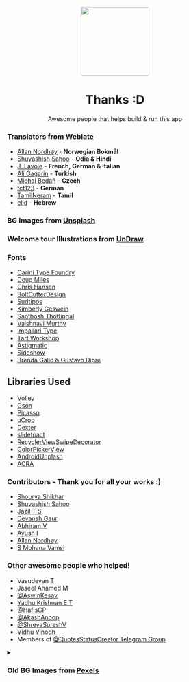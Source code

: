 <p align="center">
	<img src="https://github.com/VishnuSanal/Quotes/blob/master/fastlane/metadata/android/en-US/images/icon.png" width=160 height=160>
</p>

<h1 align="center">
	Thanks :D
</h1>

<p align="center">
	Awesome people that helps build & run this app
</p>

### Translators from [Weblate](https://hosted.weblate.org/projects/quotes-status-creator/quotes-status-creator/)

- [Allan Nordhøy](https://hosted.weblate.org/user/kingu/) - **Norwegian Bokmål**
- [Shuvashish Sahoo](https://hosted.weblate.org/user/shuvashish76/) - **Odia & Hindi**
- [J. Lavoie](https://hosted.weblate.org/user/Edanas/) - **French, German & Italian**
- [Ali Gagarin](https://hosted.weblate.org/user/Gagarin/) - **Turkish**
- [Michal Bedáň](https://hosted.weblate.org/user/Bedami/) - **Czech**
- [tct123](https://hosted.weblate.org/user/tct123/) - **German**
- [TamilNeram](https://hosted.weblate.org/user/TamilNeram/) - **Tamil**
- [elid](https://hosted.weblate.org/user/elid/) - **Hebrew**

### BG Images from [Unsplash](https://unsplash.com/?utm_source=Quotes%20Status%20Creator%26utm_medium=referral)
### Welcome tour Illustrations from [UnDraw](https://undraw.co/)

### Fonts

- [Carini Type Foundry](https://www.1001fonts.com/users/carini)
- [Doug Miles](https://www.1001fonts.com/users/dougmiles)
- [Chris Hansen](https://www.1001fonts.com/users/chrisx)
- [BoltCutterDesign](https://www.1001fonts.com/users/boltcutterdesign)
- [Sudtipos](https://fonts.google.com/specimen/Aladin?preview.text_type=custom#about)
- [Kimberly Geswein](https://fonts.google.com/specimen/Indie+Flower?preview.text_type=custom#about)
- [Santhosh Thottingal](https://fonts.google.com/specimen/Chilanka?preview.text_type=custom#about)
- [Vaishnavi Murthy](https://fonts.google.com/specimen/Akaya+Telivigala?preview.text_type=custom#about)
- [Impallari Type](https://fonts.google.com/specimen/Dancing+Script?preview.text_type=custom#about)
- [Tart Workshop](https://fonts.google.com/specimen/Fredericka+the+Great?preview.text_type=custom#about)
- [Astigmatic](https://fonts.google.com/specimen/Berkshire+Swash?preview.text_type=custom#about)
- [Sideshow](https://fonts.google.com/specimen/Flavors?preview.text_type=custom#about)
- [Brenda Gallo & Gustavo Dipre](https://fonts.google.com/specimen/Spirax?preview.text_type=custom#about)

## Libraries Used

- [Volley](https://github.com/google/volley)
- [Gson](https://github.com/google/gson)
- [Picasso](https://square.github.io/picasso/)
- [uCrop](https://github.com/Yalantis/uCrop)
- [Dexter](https://github.com/Karumi/Dexter)
- [slidetoact](https://github.com/cortinico/slidetoact)
- [RecyclerViewSwipeDecorator](https://github.com/xabaras/RecyclerViewSwipeDecorator)
- [ColorPickerView](https://github.com/skydoves/ColorPickerView)
- [AndroidUnplash](https://github.com/KeenenCharles/AndroidUnplash)
- [ACRA](https://github.com/ACRA/acra)

### Contributors - Thank you for all your works :)
- [Shourya Shikhar](https://github.com/danger-ahead)
- [Shuvashish Sahoo](https://github.com/shuvashish76)
- [Jazil T S](https://github.com/tsjazil)
- [Devansh Gaur](https://github.com/Devansh-gaur-1611)
- [Abhiram V](https://github.com/abhiram-anand)
- [Ayush I](https://github.com/AyushIyankan)
- [Allan Nordhøy](https://github.com/comradekingu)
- [S Mohana Vamsi](https://github.com/mohanvamsi06)

### Other awesome people who helped!

- Vasudevan T
- Jaseel Ahamed M
- [@AswinKesav](https://www.GitHub.com/AswinKesav/)
- [Yadhu Krishnan E T](https://www.instagram.com/yadhu1020/)
- [@HafisCP](https://www.GitHub.com/HafisCP/)
- [@AkashAnoop](https://www.GitHub.com/AkashAnoop/)
- [@ShreyaSureshV](https://www.GitHub.com/ShreyaSureshV/)
- [Vidhu Vinodh](https://www.instagram.com/vidhu_vinodh/)
- Members of [@QuotesStatusCreator Telegram Group](https://t.me/QuotesStatusCreator)

<details>
<summary><h3>Old BG Images from <a href="https://www.pexels.com">Pexels</a></h3></summary>

  - [Alesia Kozik](https://www.pexels.com/@alesiakozik)
  - [Artem Beliaikin](https://www.pexels.com/@belart84)
  - [Artem Saranin](https://www.pexels.com/@arts)
  - [Benjamin Suter](https://www.pexels.com/@benjaminjsuter)
  - [brakou abdelghani](https://www.pexels.com/@brakou)
  - [Daria Shevtsova](https://www.pexels.com/@daria)
  - [Deepu B Iyer](https://www.pexels.com/@deepu-b-iyer)
  - [Dids](https://www.pexels.com/@didsss)
  - [eberhard grossgasteiger](https://www.pexels.com/@eberhardgross)
  - [egil sjøholt](https://www.pexels.com/@egos68)
  - [Ekaterina](https://www.pexels.com/@octoptimist)
  - [fotografierende](https://www.pexels.com/@fotografierende)
  - [Free Nature Stock](https://www.pexels.com/@free-nature-stock)
  - [Henry & Co.](https://www.pexels.com/@hngstrm)
  - [Jacob Colvin](https://www.pexels.com/@jake-pnw)
  - [Jan Kopřiva](https://www.pexels.com/@koprivakart)
  - [Jeremy Bishop](https://www.pexels.com/@jeremy-bishop-1260133)
  - [KEHN HERMANO](https://www.pexels.com/@brotherkehn)
  - [Kris Lucas](https://www.pexels.com/@krislucas90)
  - [Louis](https://www.pexels.com/@louis-965146)
  - [luizclas ](https://www.pexels.com/@luizclas-170497)
  - [Matt Hardy](https://www.pexels.com/@matthardy)
  - [Max Andrey](https://www.pexels.com/@maxandrey)
  - [Mudassir Ali](https://www.pexels.com/@pixelcop)
  - [Nick Wehrli](https://www.pexels.com/@oidonnyboy)
  - [Nothing Ahead](https://www.pexels.com/@ian-panelo)
  - [Nuno Veludo](https://www.pexels.com/@nuno-veludo-1894556)
  - [Oleg Magni](https://www.pexels.com/@oleg-magni)
  - [Oliver Sjöström](https://www.pexels.com/@ollivves)
  - [Pixabay](https://www.pexels.com/@pixabay)
  - [Rakicevic Nenad](https://www.pexels.com/@rakicevic-nenad-233369)
  - [Roberto Nickson](https://www.pexels.com/@rpnickson)
  - [Sanaan Mazhar](https://www.pexels.com/@sanaan)
  - [Sasha Martynov](https://www.pexels.com/@lazybird)
  - [Sebastian Palomino](https://www.pexels.com/@sebastian-palomino-933481)
  - [Steve Johnson](https://www.pexels.com/@steve)
  - [Tatiana Аzatskaya](https://www.pexels.com/@tatiana-zatskaya-1995264)
  - [Todd Trapani](https://www.pexels.com/@todd-trapani-488382)
  - [Tom Verdoot](https://www.pexels.com/@bowovisuals)
  - [Tomas Anunziata](https://www.pexels.com/@tomas-anunziata-129267)
  - [Karolina Grabowska](https://www.pexels.com/@karolina-grabowska)
  - [Velroy Fernandes](https://www.pexels.com/@velroy)
  - [Alex Azabache](https://www.pexels.com/@alexazabache)
  - [Lisa](https://www.pexels.com/@fotios-photos)
  - [Bruno Scramgnon](https://www.pexels.com/@brunoscramgnon)
  - [Александр Прокофьев](https://www.pexels.com/@13nuance)

</details>

